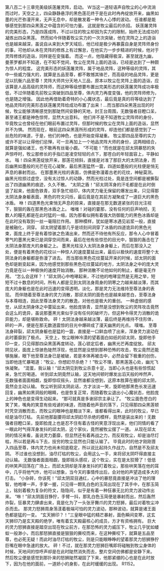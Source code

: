 第八百二十三章完美级妖莲屠灵阵，启动。
W当这一道轻语声自牧尘的心中流淌而过时，天空之上，四朵静静悬浮的黑色莲花终于是在此时冉冉绽放开来，幽黑如墨的光芒弥漫开来，无声无息中，却是散发着一种令人心悸的波动。
任谁都是能够感觉到那四朵黑莲之中蕴含的可怕力量。
这就是牧尘最后的杀招。
妖莲屠灵阵的完美形态，乃是四莲成阵，不过以往的牧尘却因为实力的限制，始终无法成功的凝炼出四朵黑莲。
然而如今伴随着牧尘实力的一次次突破，他在灵阵之上的造诣也是越来越深，虽说自从来到大罗天域后，他已经是极少再暴露自身是灵阵师身份的事，可他却从未在灵阵的修炼上有过懈怠，在他实力一步步精进的时候，他对于灵阵修炼的造诣，同样是在变强着。
而这一点，他隐藏得极深，甚至就连九幽，曼荼罗都并不知道，在不知不觉间，牧尘在灵阵上面的造诣，已经是达到了一种颇为惊人的程度。
这完美形态的妖莲屠灵阵，属于地品灵阵，这种等级的灵阵，其中一些威力强大的，就算是五品至尊，都不敢憾其锋芒，而高级的地品灵阵，更是足以抗衡六品至尊！灵阵大师共分天地人三品，原本以牧尘在灵阵上面的造诣，应该算是人品高级的灵阵师，而这种等级想要布置出完美形态的妖莲屠灵阵成功率极低，不过伴随着先前牧尘突破到四品至尊，体内灵力再度变强，他的灵阵师修为，也是随之增强。
因此他再借助着奇特的小心魔状态，最后竟是真的将等级达到了地品灵阵的完美形态妖莲屠灵阵给成功布置了出来！…而当那四朵黑莲出现的时候，牧尘能够清晰感觉到那陡然间安静的天地，封王台周围，无数强者目瞪口呆，甚至诸王都是神色惊愕，显然大出意料。
他们并不是不知道牧尘灵阵师的身份，毕竟牧尘也曾经在他们眼前布置过灵阵，但那时候的牧尘在灵阵上面的造诣，显然并不为惧。
然而现在，眼前这四朵黑莲所形成的灵阵，却连他们都是感觉到了一丝危险的味道，于是，他们的神色，也是开始变得凝重。
牧尘那四品至尊的实力或许不足以让得他们忌惮，可一旦再加上一个地品灵阵大师的身份，这两相结合，就算是强如诸王，也不敢再有丝毫小觑。
“不可能！”而也就是在邱太阴暴怒的失声惊呼时，牧尘那修长的手指已是凌空轻轻的点下，那苍白的年轻面容上，平静如水。
嗡！四朵黑莲绽放开来，那莲花倾斜，直接是对准了那巨大的太阴法身，而后幽黑如墨般的光芒在花心凝聚，最后黑莲猛然一震，四道如墨般的光柱便是悄无声息的暴射而出。
在那墨黑光柱的表面，仿佛是弥漫着古老的花纹，神秘莫测。
幽黑光柱掠过虚空，没有太过惊人的动静，然而光柱过处，竟是连空间都是被撕裂出了四道幽黑的痕迹，久久不散。
“太阴之盾！”邱太阴浑身的汗毛都是在此时倒竖了起来，他面色铁青，双手急忙结印，体内灵力毫无保留的爆发出来，只见得那太阴法身身躯表面，黑色的符文闪烁，最后竟是在其前方凝聚成了一道巨大的黑色冰盾。
咻！四道黑色光束悄无声息的掠来，直接是在那无数道紧张的目光注视下，狠狠的轰在那黑色冰盾之上。
嗤嗤！对碰的霎那，没有任何的巨声响彻，无数人的瞳孔都是在此时猛的一缩，因为那看似拥有着强大防御能力的黑色冰盾却是在此时没有取到一丝一毫阻拦作用。
那种模样，犹如是寒冰遇见岩浆一般，直接是被融化，洞穿。
邱太阴望着那几乎是顷刻间洞穿了冰盾的四道诡异的黑色光束，面庞上终于是有着惊骇之色涌出来，然而还不待他有所反应，那令人心中冒着寒气的墨黑光束已是洞穿空间而来，最后在他有些惊恐的目光中，狠狠的轰击在了太阴法身那庞大的身躯之上。
墨黑光柱没入太阴法身身躯上，而后在那没入之处，便是有着黑色的花纹以一种惊人的速度蔓延出来，最后以极快的速度将整个太阴法身的身躯都是弥漫了进去。
而当那些黑色花纹蔓延开来的时候，邱太阴的面色却是剧变起来，因为他感觉到那些黑色花纹蔓延的地方，太阴法身之中的庞大灵力竟是在以一种极快的速度开始消散。
那种消散不论他如何的制止，都是毫无作用。
“怎么会这样？！”邱太阴心中咆哮起来，不过他的咆哮显然是无用之举，短短不过十数息的时间，所有人都是见到太阴法身周身的阴寒之力越来越淡薄，而其庞大的身躯也是在此时迅速的变得透明，淡化，那是灵力无法维持至尊法身的表现。
而伴随着至尊法身的灵力消散，那邱太阴的面色也是越来越苍白，至尊法身与本尊相连，因此至尊法身灵力的散逸，对他也是极大的重创。
一种虚弱的感觉，从邱太阴身体之中蔓延出来，他脸庞铁青，显然是没想到牧尘的灵阵攻击竟然会这么的诡异，虽说那墨黑光束似乎没有任何的破坏力，但这种令得灵力消散的诡异能力，却是堪称致命。
砰！太阴法身越来越淡薄，最后终是再维持不住形体，砰的一声，便是在那无数道震惊的目光中爆碎成了漫天幽黑的光点。
噗嗤。
至尊法身碎裂，邱太阴身躯也是猛的一震，直接是一口鲜血喷了出来，浑身灵力波动在此时萎靡到了极点。
天空上，牧尘眼神冷漠的望着面白如纸的邱太阴，旋即他手印一变，只见得那四朵黑莲再度转动，莲心锁定后者，幽黑光芒再度绽放。
邱太阴见状，面庞上惊骇色陡然浮现，他显然是没想到那种恐怖的攻击，牧尘竟然还能够施展，眼下他至尊法身已是被破，若是本体再被击中，必然会留下极重的创伤，当即他连忙暴喝道：“牧尘，你想赶尽杀绝？！”牧尘不理，那黑莲莲心处，幽光飞快凝聚。
“混蛋，我认输！”邱太阴见到牧尘杀意十足，当即心头也是有些惊慌起来，急忙厉喝道。
听到邱太阴竟然认输，这天地间顿时爆发出滔天般的哗然声，无数强者面面相觑，旋即惊叹摇头，显然谁都没想到，这原本胜算在握的邱太阴，竟然会主动认输。
牧尘听到邱太阴此话，方才淡淡一笑，旋即他那黑色长发迅速回复，幽黑如黑洞般的眼睛，也是恢复正常，而随着牧尘退出小心魔状态，他脸庞上的神色也是变得生动起来。
“那可就真是多谢邱宗主承让了。
”牧尘面色苍白的笑了笑，嘴角的笑意有些戏谑的味道，而随着他声音的落下，只见得那四朵黑莲顿时凭空消散而去，而牧尘的眼神也是黯淡下来，谁都看得出来，此时的牧尘，早已经是油尽灯枯。
先前他那副要将邱太阴赶尽杀绝的模样，竟然是装出来的！无数强者目瞪口呆，旋即脸庞上也是忍不住有着古怪的笑意浮现出来，他们同情的看了一眼此时气得浑身发抖的邱太阴，这个家伙，竟然被牧尘摆了一道。
从现在邱太阴的情况来看，虽说灵力萎靡，但显然还有着再战之力，而反观牧尘，却是油尽灯枯，所以若是再斗下去，技穷的牧尘显然也只能认输了。
毕竟此时的他才刚刚晋入四品至尊，体内灵力也尚未彻底稳定，所以说比起持久作战力，自然是不及邱太阴。
不过谁也没想到，油尽灯枯的牧尘，会用这么一手，来将邱太阴吓得直接主动认输。
无数强者面面相觑，旋即摇头感叹，这个牧尘，实在是太狡猾了！低低的哄笑声回荡在广场上，而邱太阴却是浑身发抖的盯着牧尘，那些哄笑落在他的耳中，几乎将他气炸，他可以想象，当今天的事情传出后，会对他的声望造成多大的打击。
“小杂碎，你该死！”邱太阴双目通红，心中的暴怒竟直接是冲淡了他的理智，他咆哮一声，手掌一握，只见得一颗乳白色的玉简出现在了其手中，在那玉简上，铭刻着极为复杂的符文，隐隐间，似乎是有着一种狂暴无比的灵力波动传出来。
“咻！”邱太阴面目狰狞，手臂一抖，那乳白色玉简便是暴射而出，然后轰然炸裂，狂暴灵力肆虐出来，竟是化为了一头张牙舞爪的灵力怒狮，最后对着牧尘冲杀而去。
那灵力怒狮周身荡漾着极端可怕的灵力波动，那种波动，就算是诸王面色都是猛的一变。
“玄天狮印？！”三皇眼中猛的精芒暴射，面色瞬间变寒，这玄天狮印乃是玄天殿的绝学，唯有着玄天殿最核心的成员，方才有资格拥有。
巨大的灵力怒狮直接是踏空出现在牧尘前方，在那恐怖的灵力威压下，牧尘几乎犹如蝼蚁一般渺小，而后那怒狮直接是狠狠的撕咬而来，在这种撕咬下，就算是五品至尊，也必死无疑！而此时油尽灯枯的牧尘，则是只能眼睁睁的望着那灵力怒狮狰狞巨嘴在眼中急速的放大。
砰！不过，就在那灵力怒狮巨嘴即将碰触到牧尘身体的时候，天地间的惊呼声却是在此时陡然消失而去，整片空间仿佛都是安静下来。
然后牧尘便是感觉到那扑来的怒狮陡然凝固了下来，他那紧绷的心也是在此时放下，因为在他的面前，一道娇小的身影，在此时缓缓的出现。
R1152。
